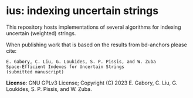 ius: indexing uncertain strings
===============================

This repository hosts implementations of several algorithms for indexing uncertain (weighted) strings.

When publishing work that is based on the results from bd-anchors please cite:
```
E. Gabory, C. Liu, G. Loukides, S. P. Pissis, and W. Zuba
Space-Efficient Indexes for Uncertain Strings
(submitted manuscript)
```

<b>License</b>: GNU GPLv3 License; Copyright (C) 2023 E. Gabory, C. Liu, G. Loukides, S. P. Pissis, and W. Zuba.
